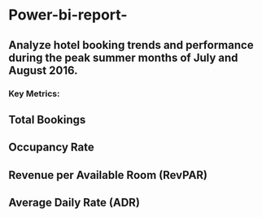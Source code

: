 # Power-bi-report-
## Analyze hotel booking trends and performance during the peak summer months of July and August 2016.
### Key Metrics:
## Total Bookings
## Occupancy Rate
## Revenue per Available Room (RevPAR)
## Average Daily Rate (ADR)
